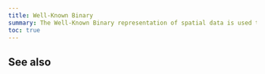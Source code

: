 ```yaml
---
title: Well-Known Binary
summary: The Well-Known Binary representation of spatial data is used to provide an efficient machine-readable format for describing `GEOMETRY` and `GEOGRAPHY` objects.
toc: true
---
```


## See also
